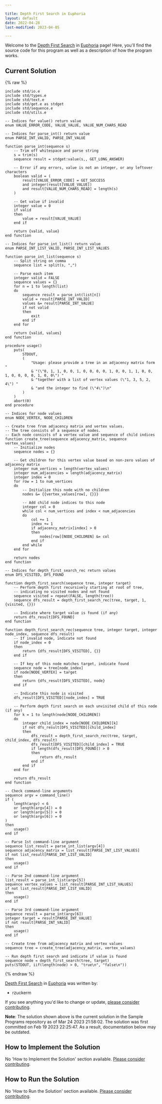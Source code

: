 ```yaml
---

title: Depth First Search in Euphoria
layout: default
date: 2022-04-28
last-modified: 2023-04-05

---
```


Welcome to the [Depth First Search](https://sampleprograms.io/projects/depth-first-search) in [Euphoria](https://sampleprograms.io/languages/euphoria) page! Here, you'll find the source code for this program as well as a description of how the program works.

## Current Solution

{% raw %}

```euphoria
include std/io.e
include std/types.e
include std/text.e
include std/get.e as stdget
include std/sequence.e
include std/utils.e

-- Indices for value() return value
enum VALUE_ERROR_CODE, VALUE_VALUE, VALUE_NUM_CHARS_READ

-- Indices for parse_int() return value
enum PARSE_INT_VALID, PARSE_INT_VALUE

function parse_int(sequence s)
    -- Trim off whitespace and parse string
    s = trim(s)
    sequence result = stdget:value(s,, GET_LONG_ANSWER)

    -- Error if any errors, value is not an integer, or any leftover characters
    boolean valid = (
        result[VALUE_ERROR_CODE] = GET_SUCCESS
        and integer(result[VALUE_VALUE])
        and result[VALUE_NUM_CHARS_READ] = length(s)
    )

    -- Get value if invalid
    integer value = 0
    if valid
    then
        value = result[VALUE_VALUE]
    end if

    return {valid, value}
end function

-- Indices for parse_int_list() return value
enum PARSE_INT_LIST_VALID, PARSE_INT_LIST_VALUES

function parse_int_list(sequence s)
    -- Split string on comma
    sequence list = split(s, ",")

    -- Parse each item
    integer valid = FALSE
    sequence values = {}
    for n = 1 to length(list)
    do
        sequence result = parse_int(list[n])
        valid = result[PARSE_INT_VALID]
        values &= result[PARSE_INT_VALUE]
        if not valid
        then
            exit
        end if
    end for

    return {valid, values}
end function

procedure usage()
    puts(
        STDOUT, 
        (
            "Usage: please provide a tree in an adjacency matrix form "
            & "(\"0, 1, 1, 0, 0, 1, 0, 0, 0, 0, 1, 0, 0, 1, 1, 0, 0, 1, 0, 0, 0, 0, 1, 0, 0\") "
            & "together with a list of vertex values (\"1, 3, 5, 2, 4\") "
            & "and the integer to find (\"4\")\n"
        )
    )
    abort(0)
end procedure

-- Indices for node values
enum NODE_VERTEX, NODE_CHILDREN

-- Create tree from adjacency matrix and vertex values.
-- The tree consists of a sequence of nodes.
-- Each node consists of a vertex value and sequence of child indices
function create_tree(sequence adjacency_matrix, sequence vertex_values)
    -- Initialize nodes
    sequence nodes = {}

    -- Get children for this vertex value based on non-zero values of adjacency matrix
    integer num_vertices = length(vertex_values)
    integer num_adjacencies = length(adjacency_matrix)
    integer index = 0
    for row = 1 to num_vertices
    do
        -- Initialize this node with no children
        nodes &= {{vertex_values[row], {}}}

        -- Add child node indices to this node
        integer col = 0
        while col < num_vertices and index < num_adjacencies
        do
            col += 1
            index += 1
            if adjacency_matrix[index] > 0
            then
                nodes[row][NODE_CHILDREN] &= col
            end if
        end while
    end for

    return nodes
end function

-- Indices for depth_first_search_rec return values
enum DFS_VISITED, DFS_FOUND

function depth_first_search(sequence tree, integer target)
    -- Perform depth first recursively starting at root of tree,
    -- indicating no visited nodes and not found
    sequence visited = repeat(FALSE, length(tree))
    sequence dfs_result = depth_first_search_rec(tree, target, 1, {visited, {}})

    -- Indicate where target value is found (if any)
    return dfs_result[DFS_FOUND]
end function

function depth_first_search_rec(sequence tree, integer target, integer node_index, sequence dfs_result)
    -- If invalid node, indicate not found
    if node_index = 0
    then
        return {dfs_result[DFS_VISITED], {}}
    end if

    -- If key of this node matches target, indicate found
    sequence node = tree[node_index]
    if node[NODE_VERTEX] = target
    then
        return {dfs_result[DFS_VISITED], node}
    end if

    -- Indicate this node is visited
    dfs_result[DFS_VISITED][node_index] = TRUE

    -- Perform depth first search on each unvisited child of this node (if any)
    for k = 1 to length(node[NODE_CHILDREN])
    do
        integer child_index = node[NODE_CHILDREN][k]
        if not dfs_result[DFS_VISITED][child_index]
        then
            dfs_result = depth_first_search_rec(tree, target, child_index, dfs_result)
            dfs_result[DFS_VISITED][child_index] = TRUE
            if length(dfs_result[DFS_FOUND]) > 0
            then
                return dfs_result
            end if
        end if
    end for

    return dfs_result
end function

-- Check command-line arguments
sequence argv = command_line()
if (
    length(argv) < 6
    or length(argv[4]) = 0
    or length(argv[5]) = 0
    or length(argv[6]) = 0
)
then
    usage()
end if

-- Parse 1st command-line argument
sequence list_result = parse_int_list(argv[4])
sequence adjacency_matrix = list_result[PARSE_INT_LIST_VALUES]
if not list_result[PARSE_INT_LIST_VALID]
then
    usage()
end if

-- Parse 2nd command-line argument
list_result = parse_int_list(argv[5])
sequence vertex_values = list_result[PARSE_INT_LIST_VALUES]
if not list_result[PARSE_INT_LIST_VALID]
then
    usage()
end if

-- Parse 3rd command-line argument
sequence result = parse_int(argv[6])
integer target = result[PARSE_INT_VALUE]
if not result[PARSE_INT_VALID]
then
    usage()
end if

-- Create tree from adjacency matrix and vertex values
sequence tree = create_tree(adjacency_matrix, vertex_values)

-- Run depth first search and indicate if value is found
sequence node = depth_first_search(tree, target)
puts(STDOUT, iif(length(node) > 0, "true\n", "false\n"))
```

{% endraw %}

[Depth First Search](https://sampleprograms.io/projects/depth-first-search) in [Euphoria](https://sampleprograms.io/languages/euphoria) was written by:

- rzuckerm

If you see anything you'd like to change or update, [please consider contributing](https://github.com/TheRenegadeCoder/sample-programs).

**Note**: The solution shown above is the current solution in the Sample Programs repository as of Mar 24 2023 21:58:02. The solution was first committed on Feb 19 2023 22:25:47. As a result, documentation below may be outdated.

## How to Implement the Solution

No 'How to Implement the Solution' section available. [Please consider contributing](https://github.com/TheRenegadeCoder/sample-programs-website).

## How to Run the Solution

No 'How to Run the Solution' section available. [Please consider contributing](https://github.com/TheRenegadeCoder/sample-programs-website).